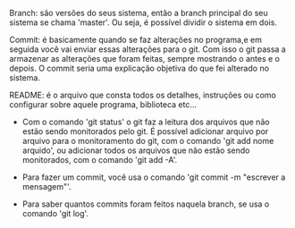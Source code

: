 Branch: são versões do seus sistema, então a branch principal do seu sistema se chama 'master'. Ou seja, é possível dividir o sistema em dois.

Commit: é basicamente quando se faz alterações no programa,e em seguida você vai enviar essas alterações para o git. Com isso o git passa a armazenar as alterações que foram feitas, sempre mostrando o antes e o depois. O commit seria uma explicação objetiva do que fei alterado no sistema.

README: é o arquivo que consta todos os detalhes, instruções ou como configurar sobre aquele programa, biblioteca etc...

* Com o comando 'git status' o git faz a leitura dos arquivos que não estão sendo monitorados pelo git. É possível adicionar arquivo por arquivo para o monitoramento do git, com o comando 'git add nome arquido', ou adicionar todos os arquivos que não estão sendo monitorados, com o comando 'git add -A'.

* Para fazer um commit, você usa o comando 'git commit -m "escrever a mensagem"'.

* Para saber quantos commits foram feitos naquela branch, se usa o comando 'git log'.